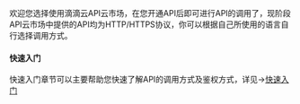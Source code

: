 欢迎您选择使用滴滴云API云市场，在您开通API后即可进行API的调用了，现阶段API云市场中提供的API均为HTTP/HTTPS协议，你可以根据自己所使用的语言自行选择调用方式。

#### 快速入门

快速入门章节可以主要帮助您快速了解API的调用方式及鉴权方式，详见->[快速入门](/static/apimarket-docs/services/快速入门/简介.md)



